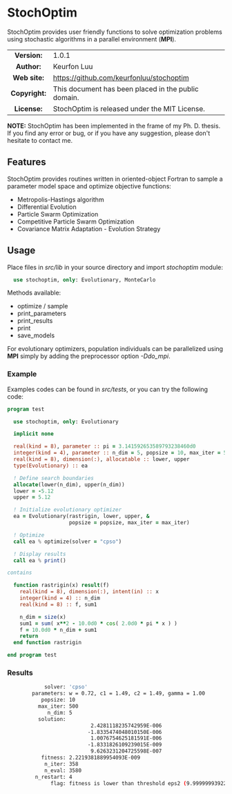 # StochOptim
StochOptim provides user friendly functions to solve optimization problems using stochastic algorithms in a parallel environment (**MPI**).

| | |  
|:-:|---|
| **Version:** | 1.0.1 |
| **Author:** | Keurfon Luu |
| **Web site:** | https://github.com/keurfonluu/stochoptim |
| **Copyright:** | This document has been placed in the public domain. |
| **License:** | StochOptim is released under the MIT License. |

**NOTE:** StochOptim has been implemented in the frame of my Ph. D. thesis. If you find any error or bug, or if you have any suggestion, please don't hesitate to contact me.


## Features

StochOptim provides routines written in oriented-object Fortran to sample a parameter model space and optimize objective functions:

* Metropolis-Hastings algorithm
* Differential Evolution
* Particle Swarm Optimization
* Competitive Particle Swarm Optimization
* Covariance Matrix Adaptation - Evolution Strategy


## Usage

Place files in *src/lib* in your source directory and import *stochoptim* module:

```fortran
  use stochoptim, only: Evolutionary, MonteCarlo
```

Methods available:

* optimize / sample
* print_parameters
* print_results
* print
* save_models

For evolutionary optimizers, population individuals can be parallelized using **MPI** simply by adding the preprocessor option *-Ddo_mpi*.


### Example

Examples codes can be found in *src/tests*, or you can try the following code:

```fortran
program test

  use stochoptim, only: Evolutionary

  implicit none

  real(kind = 8), parameter :: pi = 3.141592653589793238460d0
  integer(kind = 4), parameter :: n_dim = 5, popsize = 10, max_iter = 500
  real(kind = 8), dimension(:), allocatable :: lower, upper
  type(Evolutionary) :: ea

  ! Define search boundaries
  allocate(lower(n_dim), upper(n_dim))
  lower = -5.12
  upper = 5.12

  ! Initialize evolutionary optimizer
  ea = Evolutionary(rastrigin, lower, upper, &
                    popsize = popsize, max_iter = max_iter)

  ! Optimize
  call ea % optimize(solver = "cpso")

  ! Display results
  call ea % print()

contains

  function rastrigin(x) result(f)
    real(kind = 8), dimension(:), intent(in) :: x
    integer(kind = 4) :: n_dim
    real(kind = 8) :: f, sum1

    n_dim = size(x)
    sum1 = sum( x**2 - 10.0d0 * cos( 2.0d0 * pi * x ) )
    f = 10.0d0 * n_dim + sum1
    return
  end function rastrigin

end program test
```


### Results

```bash
            solver: 'cpso'
        parameters: w = 0.72, c1 = 1.49, c2 = 1.49, gamma = 1.00
           popsize: 10
          max_iter: 500
             n_dim: 5
          solution:
                           2.4281118235742959E-006
                          -1.8335474048010150E-006
                           1.0076754625181591E-006
                          -1.8331826109239015E-009
                           9.6263231204725598E-007
           fitness: 2.2219381889954093E-009
            n_iter: 358
            n_eval: 3580
         n_restart: 4
              flag: fitness is lower than threshold eps2 (9.9999999392252903E-009)
```
